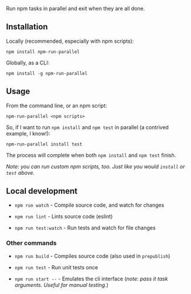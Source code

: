 Run npm tasks in parallel and exit when they are all done.

## Installation

Locally (recommended, especially with npm scripts):

`npm install npm-run-parallel`

Globally, as a CLI:

`npm install -g npm-run-parallel`

## Usage

From the command line, or an npm script:

`npm-run-parallel <npm scripts>`

So, if I want to run `npm install` and `npm test` in parallel (a contrived example, I know!):

`npm-run-parallel install test`

The process will complete when both `npm install` and `npm test` finish.

_Note: you can run custom npm scripts, too. Just like you would `install` or `test` above._

## Local development

- `npm run watch` - Compile source code, and watch for changes

- `npm run lint` - Lints source code (eslint)

- `npm run test:watch` - Run tests and watch for file changes

### Other commands

- `npm run build` - Compiles source code (also used in `prepublish`)

- `npm run test` - Run unit tests once

- `npm run start --` - Emulates the cli interface (_note: pass it task arguments. Useful for manual testing._)


